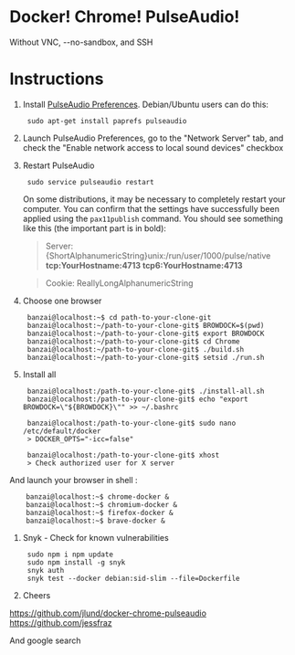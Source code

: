 Docker! Chrome! PulseAudio!
===========================

Without VNC, --no-sandbox, and SSH

Instructions
============

1. Install [PulseAudio Preferences](http://freedesktop.org/software/pulseaudio/paprefs/). Debian/Ubuntu users can do this:

        sudo apt-get install paprefs pulseaudio

1. Launch PulseAudio Preferences, go to the "Network Server" tab, and check the "Enable network access to local sound devices" checkbox

1. Restart PulseAudio

        sudo service pulseaudio restart

   On some distributions, it may be necessary to completely restart your computer. You can confirm that the settings have successfully been applied using the `pax11publish` command. You should see something like this (the important part is in bold):

   > Server: {ShortAlphanumericString}unix:/run/user/1000/pulse/native **tcp:YourHostname:4713 tcp6:YourHostname:4713**

   > Cookie: ReallyLongAlphanumericString

1. Choose one browser

        banzai@localhost:~$ cd path-to-your-clone-git
        banzai@localhost:~/path-to-your-clone-git$ BROWDOCK=$(pwd)
        banzai@localhost:~/path-to-your-clone-git$ export BROWDOCK
        banzai@localhost:~/path-to-your-clone-git$ cd Chrome
        banzai@localhost:~/path-to-your-clone-git$ ./build.sh
        banzai@localhost:~/path-to-your-clone-git$ setsid ./run.sh

1. Install all

        banzai@localhost:/path-to-your-clone-git$ ./install-all.sh
        banzai@localhost:/path-to-your-clone-git$ echo "export BROWDOCK=\"${BROWDOCK}\"" >> ~/.bashrc
        
        banzai@localhost:/path-to-your-clone-git$ sudo nano /etc/default/docker
        > DOCKER_OPTS="-icc=false" 

        banzai@localhost:/path-to-your-clone-git$ xhost
        > Check authorized user for X server

And launch your browser in shell :

        banzai@localhost:~$ chrome-docker &
        banzai@localhost:~$ chromium-docker &
        banzai@localhost:~$ firefox-docker &
        banzai@localhost:~$ brave-docker &

1. Snyk - Check for known vulnerabilities

        sudo npm i npm update
        sudo npm install -g snyk
        snyk auth
        snyk test --docker debian:sid-slim --file=Dockerfile

1. Cheers

https://github.com/jlund/docker-chrome-pulseaudio
https://github.com/jessfraz

And google search